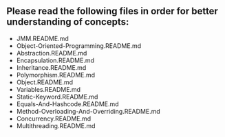 ## Please read the following files in order for better understanding of concepts:

- JMM.README.md
- Object-Oriented-Programming.README.md
- Abstraction.README.md
- Encapsulation.README.md
- Inheritance.README.md
- Polymorphism.README.md
- Object.README.md
- Variables.README.md
- Static-Keyword.README.md
- Equals-And-Hashcode.README.md
- Method-Overloading-And-Overriding.README.md
- Concurrency.README.md
- Multithreading.README.md